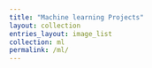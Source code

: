 ```yaml
---
title: "Machine learning Projects"
layout: collection
entries_layout: image_list
collection: ml
permalink: /ml/
---
```

